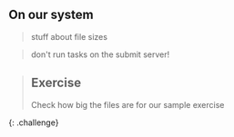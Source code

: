 ## On our system

> stuff about file sizes

> don't run tasks on the submit server!

> ## Exercise
> 
> Check how big the files are for our sample exercise
>
{: .challenge} 
